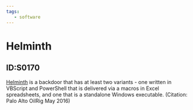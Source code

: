 ```yaml
---
tags:
   - software
---
```

# Helminth
## ID:S0170
[Helminth](/mitre/software/S0170) is a backdoor that has at least two variants - one written in VBScript and PowerShell that is delivered via a macros in Excel spreadsheets, and one that is a standalone Windows executable. (Citation: Palo Alto OilRig May 2016)
